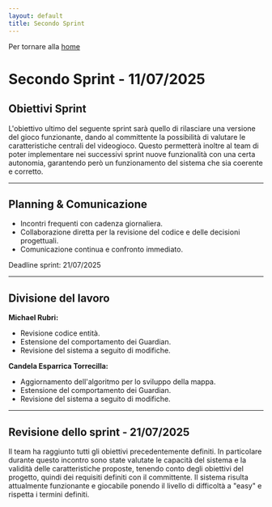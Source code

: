 ```yaml
---
layout: default
title: Secondo Sprint
---
```


Per tornare alla [home](../index.md)

# Secondo Sprint - 11/07/2025

## Obiettivi Sprint

L'obiettivo ultimo del seguente sprint sarà quello di rilasciare una versione del gioco funzionante, dando al 
committente la possibilità di valutare le caratteristiche centrali del videogioco. Questo permetterà inoltre al team di 
poter implementare nei successivi sprint nuove funzionalità con una certa autonomia, garantendo però un funzionamento
del sistema che sia coerente e corretto.

---

## Planning & Comunicazione

- Incontri frequenti con cadenza giornaliera.
- Collaborazione diretta per la revisione del codice e delle decisioni progettuali.
- Comunicazione continua e confronto immediato.

Deadline sprint: 21/07/2025

---

## Divisione del lavoro

**Michael Rubri:**
- Revisione codice entità.
- Estensione del comportamento dei Guardian.
- Revisione del sistema a seguito di modifiche.

**Candela Esparrica Torrecilla:**
- Aggiornamento dell'algoritmo per lo sviluppo della mappa.
- Estensione del comportamento dei Guardian.
- Revisione del sistema a seguito di modifiche.

---

## Revisione dello sprint - 21/07/2025

Il team ha raggiunto tutti gli obiettivi precedentemente definiti. In particolare durante questo incontro sono state
valutate le capacità del sistema e la validità delle caratteristiche proposte, tenendo conto degli obiettivi del
progetto, quindi dei requisiti definiti con il committente. Il sistema risulta attualmente funzionante e giocabile
ponendo il livello di difficoltà a "easy" e rispetta i termini definiti.